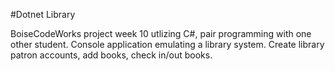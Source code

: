 #Dotnet Library

BoiseCodeWorks project week 10 utlizing C#, pair programming with one other student. Console application emulating a library system. Create library patron accounts, add books, check in/out books.